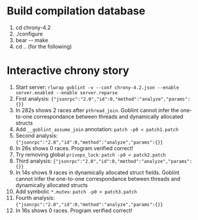 # Build compilation database

1. cd chrony-4.2
2. ./configure
3. bear -- make
4. cd .. (for the following)

# Interactive chrony story

1. Start server: `rlwrap goblint -v --conf chrony-4.2.json --enable server.enabled --enable server.reparse`
2. First analysis: `{"jsonrpc":"2.0","id":0,"method":"analyze","params":{}}`
3. In 282s shows 2 races after `pthread_join`. Goblint cannot infer the one-to-one correspondance between threads and dynamically allocated structs
4. Add `__goblint_assume_join` annotation: `patch -p0 < patch1.patch`
5. Second analysis: `{"jsonrpc":"2.0","id":0,"method":"analyze","params":{}}`
6. In 26s shows 0 races. Program verified correct!
7. Try removing global `privops_lock`: `patch -p0 < patch2.patch`
8. Third analysis: `{"jsonrpc":"2.0","id":0,"method":"analyze","params":{}}`
9. In 14s shows 9 races in dynamically allocated struct fields. Goblint cannot infer the one-to-one correspondance between threads and dynamically allocated structs
10. Add symbolic `*.mutex`: `patch -p0 < patch3.patch`
11. Fourth analysis: `{"jsonrpc":"2.0","id":0,"method":"analyze","params":{}}`
12. In 16s shows 0 races. Program verified correct!

